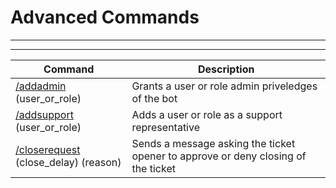 # Advanced Commands
***
***

|Command|Description|  
|--|--|
| [/addadmin](./add-admin-support.md) (user_or_role) | Grants a user or role admin priveledges of the bot |
| [/addsupport](./add-admin-support.md) (user_or_role) | Adds a user or role as a support representative |
| [/closerequest](./features/close-requests.md) (close_delay) (reason) | Sends a message asking the ticket opener to approve or deny closing of the ticket |